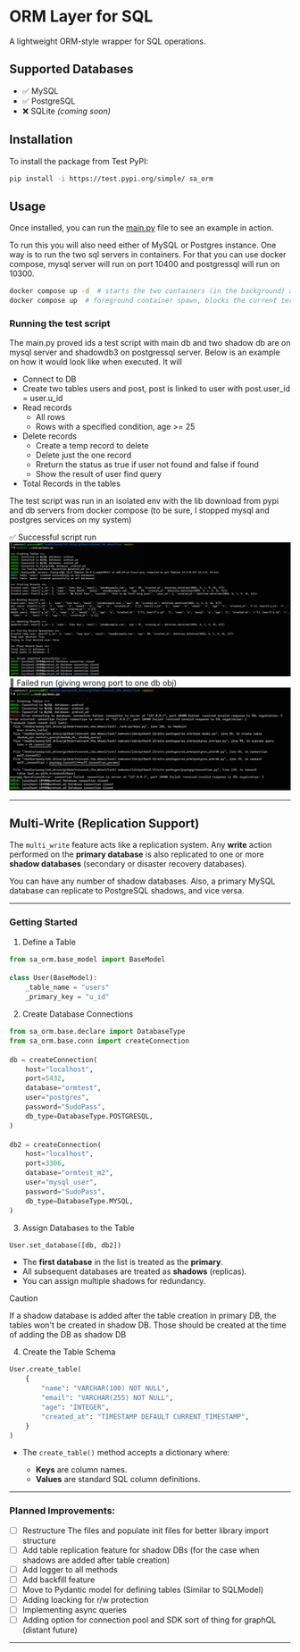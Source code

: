 # ORM Layer for SQL

A lightweight ORM-style wrapper for SQL operations.

## Supported Databases

* ✅ MySQL
* ✅ PostgreSQL
* ❌ SQLite *(coming soon)*

## Installation

To install the package from Test PyPI:

```bash
pip install -i https://test.pypi.org/simple/ sa_orm
```

## Usage

Once installed, you can run the [main.py](./main.py) file to see an example in action.

To run this you will also need either of MySQL or Postgres instance.
One way is to run the two sql servers in containers. For that you can use docker compose, mysql server will run on port 10400 and postgressql will run on 10300.
```sh
docker compose up -d  # starts the two containers (in the background) and to stop run `docker compose down`
docker compose up  # foreground container spawn, blocks the current terminal
```

### Running the test script

The main.py proved ids a test script with main db and two shadow db are on mysql server and shadowdb3 on postgressql server.
Below is an example on how it would look like when executed.
It will
- Connect to DB
- Create two tables users and post, post is linked to user with post.user_id = user.u_id
- Read records
    - All rows
    - Rows with a specified condition, age >= 25
- Delete records
    - Create a temp record to delete
    - Delete just the one record
    - Rreturn the status as true if user not found and false if found
    - Show the result of user find query
- Total Records in the tables

The test script was run in an isolated env with the lib download from pypi and db servers from docker compose (to be sure, I stopped mysql and postgres services on my system)

✅️ Successful script run
![image](./.md_resources/success.png)
🚫 Failed run (giving wrong port to one db obj)
![image](./.md_resources/err.png)

---

## Multi-Write (Replication Support)

The `multi_write` feature acts like a replication system. Any **write** action performed on the **primary database** is also replicated to one or more **shadow databases** (secondary or disaster recovery databases).

You can have any number of shadow databases. Also, a primary MySQL database can replicate to PostgreSQL shadows, and vice versa.

---

### Getting Started

1. Define a Table

```python
from sa_orm.base_model import BaseModel

class User(BaseModel):
    _table_name = "users"
    _primary_key = "u_id"
```


2. Create Database Connections

```python
from sa_orm.base.declare import DatabaseType
from sa_orm.base.conn import createConnection

db = createConnection(
    host="localhost",
    port=5432,
    database="ormtest",
    user="postgres",
    password="SudoPass",
    db_type=DatabaseType.POSTGRESQL,
)

db2 = createConnection(
    host="localhost",
    port=3306,
    database="ormtest_m2",
    user="mysql_user",
    password="SudoPass",
    db_type=DatabaseType.MYSQL,
)
```


3. Assign Databases to the Table

```python
User.set_database([db, db2])
```

* The **first database** in the list is treated as the **primary**.
* All subsequent databases are treated as **shadows** (replicas).
* You can assign multiple shadows for redundancy.

> [!CAUTION]
>
> If a shadow database is added after the table creation in primary DB, the tables won't be created in shadow DB.
> Those should be created at the time of adding the DB as shadow DB

4. Create the Table Schema

```python
User.create_table(
    {
        "name": "VARCHAR(100) NOT NULL",
        "email": "VARCHAR(255) NOT NULL",
        "age": "INTEGER",
        "created_at": "TIMESTAMP DEFAULT CURRENT_TIMESTAMP",
    }
)
```

* The `create_table()` method accepts a dictionary where:

  * **Keys** are column names.
  * **Values** are standard SQL column definitions.


---

### Planned Improvements:

- [ ] Restructure The files and populate init files for better library import structure
- [ ] Add table replication feature for shadow DBs (for the case when shadows are added after table creation)
- [ ] Add logger to all methods
- [ ] Add backfill feature
- [ ] Move to Pydantic model for defining tables (Similar to SQLModel)
- [ ] Adding loacking for r/w protection
- [ ] Implementing async queries
- [ ] Adding option for connection pool and SDK sort of thing for graphQL (distant future)

---
